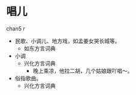 # 唱儿
chan5 r
+ 民歌、小调儿、地方戏，如孟姜女哭长城等。
  * 如东方言词典
+ 小调
  * 兴化方言词典
    - 晚上乘凉，他拉二胡，几个姑娘跟吖唱～。
+ 俗指歌曲。
  * 兴化方言词典
